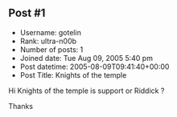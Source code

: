 ## Post #1
- Username: gotelin
- Rank: ultra-n00b
- Number of posts: 1
- Joined date: Tue Aug 09, 2005 5:40 pm
- Post datetime: 2005-08-09T09:41:40+00:00
- Post Title: Knights of the temple

Hi
Knights of the temple is support or Riddick ?

Thanks
